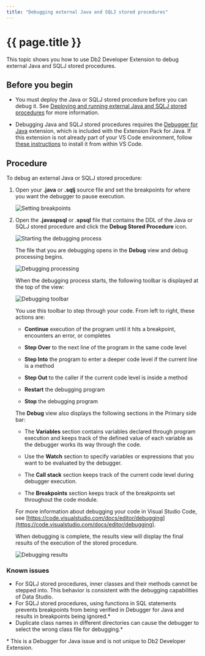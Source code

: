 ```yaml
---
title: "Debugging external Java and SQLJ stored procedures"
---
```


# {{ page.title }}

This topic shows you how to use Db2 Developer Extension to debug external Java and SQLJ stored procedures.

## Before you begin
- You must deploy the Java or SQLJ stored procedure before you can debug it. See [Deploying and running external Java and SQLJ stored procedures](https://ibm.github.io/db2forzosdeveloperextension-about/docs/working-with-stored-procedures/deploying-running-external-java-stored-procedures) for more information.

- Debugging Java and SQLJ stored procedures requires the [Debugger for Java](https://marketplace.visualstudio.com/items?itemName=vscjava.vscode-java-debug) extension, which is included with the 
Extension Pack for Java. If this extension is not already part of your VS Code environment, follow [these instructions](https://code.visualstudio.com/docs/editor/extension-marketplace) to install it from within VS Code.

## Procedure

To debug an external Java or SQLJ stored procedure:

1. Open your **.java** or **.sqlj** source file and set the breakpoints for where you want the debugger to pause execution.

   ![Setting breakpoints]({{site.baseurl}}/assets/images/javasp-debug-breakpoints.png)

2. Open the **.javaspsql** or .**spsql** file that contains the DDL of the Java or SQLJ stored procedure and click the  **Debug Stored Procedure** icon.

   ![Starting the debugging process]({{site.baseurl}}/assets/images/javasp-debug-action.png)

   The file that you are debugging opens in the **Debug** view and debug processing begins.

   ![Debugging processing]({{site.baseurl}}/assets/images/javasp-debug-processing.png)

   When the debugging process starts, the following toolbar is displayed at the top of the view:

   ![Debugging toolbar]({{site.baseurl}}/assets/images/nsp-basics-debug-toolbar.png)

   You use this toolbar to step through your code. From left to right, these actions are:

   - **Continue** execution of the program until it hits a breakpoint, encounters an error, or completes

   - **Step Over** to the next line of the program in the same code level

   - **Step Into** the program to enter a deeper code level if the current line is a method

   - **Step Out** to the caller if the current code level is inside a method

   - **Restart** the debugging program

   - **Stop** the debugging program

   The **Debug** view also displays the following sections in the Primary side bar:

   - The **Variables** section contains variables declared through program execution and keeps track of the defined value of each variable as the debugger works its way through the code.

   - Use the **Watch** section to specify variables or expressions that you want to be evaluated by the debugger.

   - The **Call stack** section keeps track of the current code level during debugger execution.

   - The **Breakpoints** section keeps track of the breakpoints set throughout the code module.

   For more information about debugging your code in Visual Studio Code, see [https://code.visualstudio.com/docs/editor/debugging](https://code.visualstudio.com/docs/editor/debugging).

   When debugging is complete, the results view will display the final results of the execution of the stored procedure.

   ![Debugging results]({{site.baseurl}}/assets/images/javasp-debug-results.png)

### Known issues

- For SQLJ stored procedures, inner classes and their methods cannot be stepped into. This behavior is consistent with the debugging capabilities of Data Studio.
- For SQLJ stored procedures, using functions in SQL statements prevents breakpoints from being verified in Debugger for Java and results in breakpoints being ignored.*
- Duplicate class names in different directories can cause the debugger to select the wrong class file for debugging.*

\* This is a Debugger for Java issue and is not unique to Db2 Developer Extension.
